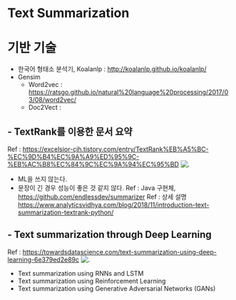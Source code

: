 # Text Summarization 

# 기반 기술
- 한국어 형태소 분석기, Koalanlp : http://koalanlp.github.io/koalanlp/
- Gensim 
  - Word2vec : https://ratsgo.github.io/natural%20language%20processing/2017/03/08/word2vec/
  - Doc2Vect : 

## - TextRank를 이용한 문서 요약
Ref : https://excelsior-cjh.tistory.com/entry/TextRank%EB%A5%BC-%EC%9D%B4%EC%9A%A9%ED%95%9C-%EB%AC%B8%EC%84%9C%EC%9A%94%EC%95%BD
![.](https://img1.daumcdn.net/thumb/R1280x0/?scode=mtistory2&fname=http%3A%2F%2Fcfile10.uf.tistory.com%2Fimage%2F24526C50593D75B30A550D)
- ML을 쓰지 않는다.
- 문장이 긴 경우 성능이 좋은 것 같지 않다.
Ref : Java 구현체, https://github.com/endlessdev/summarizer
Ref : 상세 설명 https://www.analyticsvidhya.com/blog/2018/11/introduction-text-summarization-textrank-python/


## - Text summarization through Deep Learning
Ref : https://towardsdatascience.com/text-summarization-using-deep-learning-6e379ed2e89c
![.](https://miro.medium.com/max/2116/1*w0Qb_5atARbmbEeyW4ok7A.png)


- Text summarization using RNNs and LSTM
- Text summarization using Reinforcement Learning
- Text summarization using Generative Adversarial Networks (GANs)
